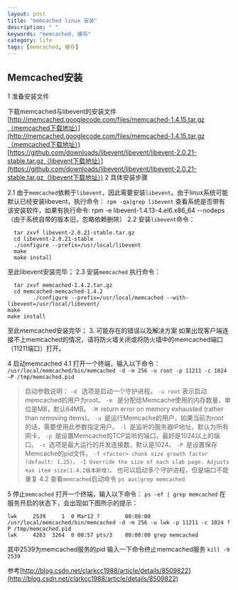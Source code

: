 ```yaml
---
layout: post
title: "memcached linux 安装"
description: " "
keywords: "memcached, 缓存"
category: life
tags: [memcached, 缓存]
---
```

 
 ## Memcached安装
1  准备安装文件

下载memcached与libevent的安装文件
[http://memcached.googlecode.com/files/memcached-1.4.15.tar.gz（memcached下载地址）](http://memcached.googlecode.com/files/memcached-1.4.15.tar.gz（memcached下载地址）)
[https://github.com/downloads/libevent/libevent/libevent-2.0.21-stable.tar.gz（libevent下载地址）](https://github.com/downloads/libevent/libevent/libevent-2.0.21-stable.tar.gz（libevent下载地址）)
2 具体安装步骤
 
2.1 由于`memcached`依赖于`libevent`，因此需要安装`libevent`。由于linux系统可能默认已经安装libevent，执行命令：
`rpm -qa|grep libevent`
查看系统是否带有该安装软件，如果有执行命令:
rpm -e libevent-1.4.13-4.el6.x86_64 --nodeps（由于系统自带的版本旧，忽略依赖删除）
2.2 安装`libevent`命令：

``` 
  tar zxvf libevent-2.0.21-stable.tar.gz
  cd libevent-2.0.21-stable
  ./configure --prefix=/usr/local/libevent
  make
  make install
```
至此libevent安装完毕；
2.3 安装`memcached` 执行命令：

```
  tar zxvf memcached-1.4.2.tar.gz
  cd memcached-memcached-1.4.2
        ./configure --prefix=/usr/local/memcached --with-libevent=/usr/local/libevent/
make
make install

```
  至此memcached安装完毕；
3. 可能存在的错误以及解决方案
如果出现客户端连接不上memcached的情况，请将防火墙关闭或将防火墙中的memcached端口（11211端口）打开。

4 启动memcached
4.1 打开一个终端，输入以下命令：
`/usr/local/memcached/bin/memcached -d -m 256 -u root -p 11211 -c 1024 –P /tmp/memcached.pid`


> 启动参数说明：
`-d ` 选项是启动一个守护进程。
`-u root` 表示启动memcached的用户为root。
`-m ` 是分配给Memcache使用的内存数量，单位是MB，默认64MB。
`-M `return error on memory exhausted (rather than removing items)。
`-u `是运行Memcache的用户，如果当前为root 的话，需要使用此参数指定用户。
`-l `是监听的服务器IP地址，默认为所有网卡。
`-p `是设置Memcache的TCP监听的端口，最好是1024以上的端口。
`-c `选项是最大运行的并发连接数，默认是1024。
`-P `是设置保存Memcache的pid文件。
`-f <factor> chunk size growth factor (default: 1.25)。`
`-I Override the size of each slab page. Adjusts max item size(1.4.2版本新增)。`
  也可以启动多个守护进程，但是端口不能重复
4.2 查看`memcached`启动命令
`ps aux|grep memcached`
 
5 停止`memcached`
打开一个终端，输入以下命令：
`ps -ef | grep memcached`
在服务开启的状态下，会出现如下图所示的提示：

```
lwk     2539     1  0 Mar12 ?        00:00:00 /usr/local/memcached/bin/memcached -d -m 256 -u lwk -p 11211 -c 1024 ?P /tmp/memcached.pid
lwk     4283  3264  0 00:57 pts/3    00:00:00 grep memcached
```
其中2539为memcached服务的pid
输入一下命令终止memcached服务
`kill -9 2539`

参考[http://blog.csdn.net/clarkcc1988/article/details/8509822](http://blog.csdn.net/clarkcc1988/article/details/8509822)